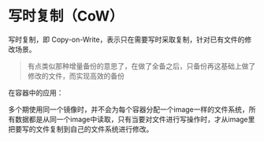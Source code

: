 # 写时复制（CoW）



写时复制，即 Copy-on-Write，表示只在需要写时采取复制，针对已有文件的修改场景。

> 有点类似那种增量备份的意思了，在做了全备之后，只备份再这基础上做了修改的文件，而实现高效的备份



在容器中的应用：

多个期使用同一个镜像时，并不会为每个容器分配一个image一样的文件系统，所有数据都是从同一个image中读取，只有当要对文件进行写操作时，才从image里把要写的文件复制到自己的文件系统进行修改。